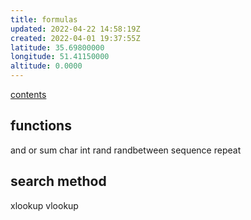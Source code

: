 ```yaml
---
title: formulas
updated: 2022-04-22 14:58:19Z
created: 2022-04-01 19:37:55Z
latitude: 35.69800000
longitude: 51.41150000
altitude: 0.0000
---
```


[contents](../../Pr%20summary/Excel/_contents.md)



## functions
and 
or
sum
char
int
rand
randbetween
sequence
repeat


## search method
xlookup
vlookup


